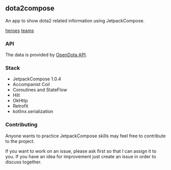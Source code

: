 ## dota2compose

An app to show dota2 related information using JetpackCompose.

[heroes](https://user-images.githubusercontent.com/33685811/120830471-d1a85600-c55e-11eb-9f0b-9aef941eea68.png)
[teams](https://user-images.githubusercontent.com/33685811/120830475-d240ec80-c55e-11eb-93c7-77d81263a045.png)

### API

The data is provided by [OpenDota API](https://docs.opendota.com/).

### Stack
- JetpackCompose 1.0.4
- Accompanist Coil
- Coroutines and StateFlow
- Hilt
- OkHttp
- Retrofit
- kotlinx.serialization

### Contributing

Anyone wants to practice JetpackCompose skills may feel free to contribute to the project.

If you want to work on an issue, please ask first so that I can assign it to you. If you have an idea for improvement just create an issue in order to discuss together. 
